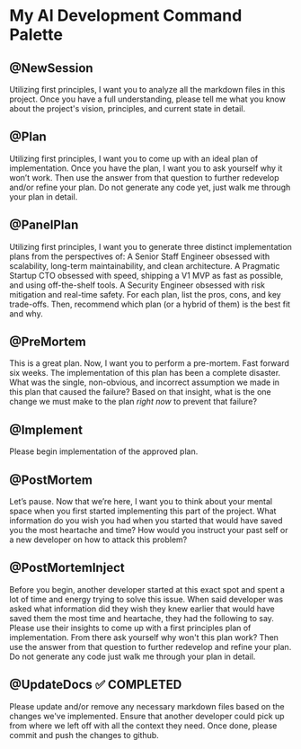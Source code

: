 # My AI Development Command Palette

## @NewSession
Utilizing first principles, I want you to analyze all the markdown files in this project. Once you have a full understanding, please tell me what you know about the project's vision, principles, and current state in detail.

## @Plan
Utilizing first principles, I want you to come up with an ideal plan of implementation. Once you have the plan, I want you to ask yourself why it won’t work. Then use the answer from that question to further redevelop and/or refine your plan. Do not generate any code yet, just walk me through your plan in detail.

## @PanelPlan
Utilizing first principles, I want you to generate three distinct implementation plans from the perspectives of:
A Senior Staff Engineer obsessed with scalability, long-term maintainability, and clean architecture.
A Pragmatic Startup CTO obsessed with speed, shipping a V1 MVP as fast as possible, and using off-the-shelf tools.
A Security Engineer obsessed with risk mitigation and real-time safety.
For each plan, list the pros, cons, and key trade-offs. Then, recommend which plan (or a hybrid of them) is the best fit and why.

## @PreMortem
This is a great plan. Now, I want you to perform a pre-mortem. Fast forward six weeks. The implementation of this plan has been a complete disaster. What was the single, non-obvious, and incorrect assumption we made in this plan that caused the failure? Based on that insight, what is the one change we must make to the plan *right now* to prevent that failure?

## @Implement
Please begin implementation of the approved plan.

## @PostMortem
Let’s pause. Now that we’re here, I want you to think about your mental space when you first started implementing this part of the project. What information do you wish you had when you started that would have saved you the most heartache and time? How would you instruct your past self or a new developer on how to attack this problem?

## @PostMortemInject
Before you begin, another developer started at this exact spot and spent a lot of time and energy trying to solve this issue. When said developer was asked what information did they wish they knew earlier that would have saved them the most time and heartache, they had the following to say. Please use their insights to come up with a first principles plan of implementation. From there ask yourself why won't this plan work? Then use the answer from that question to further redevelop and refine your plan. Do not generate any code just walk me through your plan in detail.

## @UpdateDocs ✅ COMPLETED
Please update and/or remove any necessary markdown files based on the changes we've implemented. Ensure that another developer could pick up from where we left off with all the context they need. Once done, please commit and push the changes to github.
